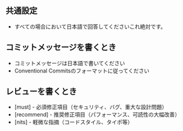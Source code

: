 ## 共通設定

- すべての場合において日本語で回答してくださいこれ絶対です。

## コミットメッセージを書くとき

- コミットメッセージは日本語で書いてください
- Conventional Commitsのフォーマットに従ってください

## レビューを書くとき

- [must] - 必須修正項目（セキュリティ、バグ、重大な設計問題）
- [recommend] - 推奨修正項目（パフォーマンス、可読性の大幅改善）
- [nits] - 軽微な指摘（コードスタイル、タイポ等）
